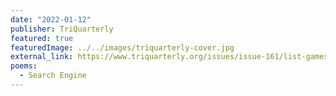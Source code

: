 ```yaml
---
date: "2022-01-12"
publisher: TriQuarterly
featured: true
featuredImage: ../../images/triquarterly-cover.jpg
external_link: https://www.triquarterly.org/issues/issue-161/list-games-buddha-would-not-play-number-8
poems: 
  - Search Engine
---
```

